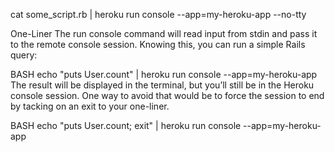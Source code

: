 cat some_script.rb | heroku run console --app=my-heroku-app --no-tty

One-Liner
The run console command will read input from stdin and pass it to the remote console session. Knowing this, you can run a simple Rails query:

BASH
echo "puts User.count" | heroku run console --app=my-heroku-app
The result will be displayed in the terminal, but you’ll still be in the Heroku console session. One way to avoid that would be to force the session to end by tacking on an exit to your one-liner.

BASH
echo "puts User.count; exit" | heroku run console --app=my-heroku-app
